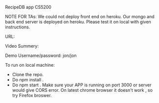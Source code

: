 RecipeDB app CS5200

NOTE FOR TAs: We could not deploy front end on heroku. Our mongo and back end server is deployed on heroku. 
Please test it on local with given instructions. 


URL: 

Video Summery: 

Demo Username/password: jon/jon

To run on local machine:

- Clone the repo.
- Do npm install .
- Do npm start .
Make sure your APP is running on port 3000 or server would give CORS error.
On latest chrome browser it doesn't work , so try Firefox broswer.
